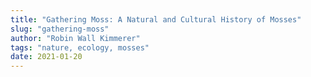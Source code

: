 ```yaml
---
title: "Gathering Moss: A Natural and Cultural History of Mosses"
slug: "gathering-moss"
author: "Robin Wall Kimmerer"
tags: "nature, ecology, mosses"
date: 2021-01-20
---
```

